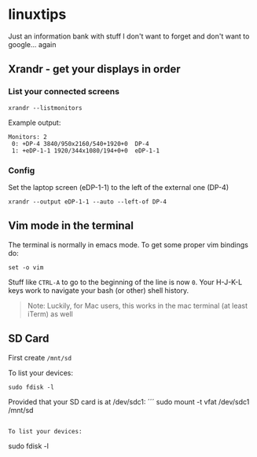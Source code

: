 # linuxtips
Just an information bank with stuff I don't want to forget and don't want to google... again

## Xrandr - get your displays in order
### List your connected screens
```
xrandr --listmonitors
```
Example output:
```
Monitors: 2
 0: +DP-4 3840/950x2160/540+1920+0  DP-4
 1: +eDP-1-1 1920/344x1080/194+0+0  eDP-1-1
```
### Config 
Set the laptop screen (eDP-1-1) to the left of the external one (DP-4)
```
xrandr --output eDP-1-1 --auto --left-of DP-4
```

## Vim mode in the terminal
The terminal is normally in emacs mode.
To get some proper vim bindings do:
```
set -o vim
```
Stuff like `CTRL-A` to go to the beginning of the line is now `0`. Your H-J-K-L keys work to navigate your bash (or other) shell history.

> Note: Luckily, for Mac users, this works in the mac terminal (at least iTerm) as well


## SD Card
First create `/mnt/sd` 

To list your devices:
```
sudo fdisk -l
```

Provided that your SD card is at /dev/sdc1:
´´´
sudo mount -t vfat /dev/sdc1 /mnt/sd
```

To list your devices:
```
sudo fdisk -l
```

